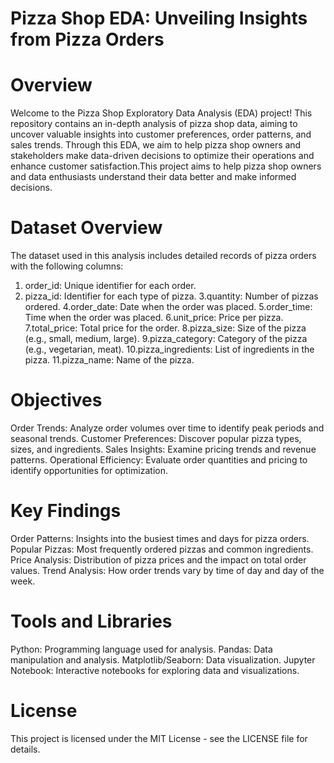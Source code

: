 # Pizza Shop EDA: Unveiling Insights from Pizza Orders
# Overview
Welcome to the Pizza Shop Exploratory Data Analysis (EDA) project! This repository contains an in-depth analysis of pizza shop data, aiming to uncover valuable insights into customer preferences, order patterns, and sales trends. Through this EDA, we aim to help pizza shop owners and stakeholders make data-driven decisions to optimize their operations and enhance customer satisfaction.This project aims to help pizza shop owners and data enthusiasts understand their data better and make informed decisions.

# Dataset Overview
The dataset used in this analysis includes detailed records of pizza orders with the following columns:
1. order_id: Unique identifier for each order.
2. pizza_id: Identifier for each type of pizza.
3.quantity: Number of pizzas ordered.
4.order_date: Date when the order was placed.
5.order_time: Time when the order was placed.
6.unit_price: Price per pizza.
7.total_price: Total price for the order.
8.pizza_size: Size of the pizza (e.g., small, medium, large).
9.pizza_category: Category of the pizza (e.g., vegetarian, meat).
10.pizza_ingredients: List of ingredients in the pizza.
11.pizza_name: Name of the pizza.
   
# Objectives
Order Trends: Analyze order volumes over time to identify peak periods and seasonal trends.
Customer Preferences: Discover popular pizza types, sizes, and ingredients.
Sales Insights: Examine pricing trends and revenue patterns.
Operational Efficiency: Evaluate order quantities and pricing to identify opportunities for optimization.

# Key Findings
Order Patterns: Insights into the busiest times and days for pizza orders.
Popular Pizzas: Most frequently ordered pizzas and common ingredients.
Price Analysis: Distribution of pizza prices and the impact on total order values.
Trend Analysis: How order trends vary by time of day and day of the week.

# Tools and Libraries
Python: Programming language used for analysis.
Pandas: Data manipulation and analysis.
Matplotlib/Seaborn: Data visualization.
Jupyter Notebook: Interactive notebooks for exploring data and visualizations.

# License
This project is licensed under the MIT License - see the LICENSE file for details.
